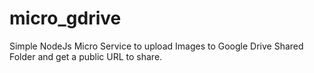 # micro_gdrive

Simple NodeJs Micro Service to upload Images to Google Drive Shared Folder and get a public URL to share.
